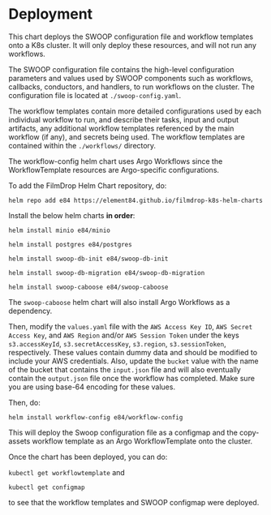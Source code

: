 # Deployment

This chart deploys the SWOOP configuration file and workflow templates onto a K8s cluster. It will only deploy these resources, and will not run any workflows.

The SWOOP configuration file contains the high-level configuration parameters and values used by SWOOP components such as workflows, callbacks, conductors, and handlers, to run workflows on the cluster. The configuration file is located at `./swoop-config.yaml`.

The workflow templates contain more detailed configurations used by each individual workflow to run, and describe their tasks, input and output artifacts, any additional workflow templates referenced by the main workflow (if any), and secrets being used. The workflow templates are contained within the `./workflows/` directory.

The workflow-config helm chart uses Argo Workflows since the WorkflowTemplate resources are Argo-specific configurations.

To add the FilmDrop Helm Chart repository, do:

`helm repo add e84 https://element84.github.io/filmdrop-k8s-helm-charts`

Install the below helm charts **in order**:

`helm install minio e84/minio`

`helm install postgres e84/postgres`

`helm install swoop-db-init e84/swoop-db-init`

`helm install swoop-db-migration e84/swoop-db-migration`

`helm install swoop-caboose e84/swoop-caboose`

The `swoop-caboose` helm chart will also install Argo Workflows as a dependency.

Then, modify the `values.yaml` file with the `AWS Access Key ID`, `AWS Secret Access Key`, and `AWS Region` and/or `AWS Session Token` under the keys `s3.accessKeyId`, `s3.secretAccessKey`, `s3.region`, `s3.sessionToken`, respectively. These values contain dummy data and should be modified to include your AWS credentials. Also, update the `bucket` value with the name of the bucket that contains the `input.json` file and will also eventually contain the `output.json` file once the workflow has completed.  Make sure you are using base-64 encoding for these values.

Then, do:

`helm install workflow-config e84/workflow-config`

This will deploy the Swoop configuration file as a configmap and the copy-assets workflow template as an Argo WorkflowTemplate onto the cluster.

Once the chart has been deployed, you can do:

`kubectl get workflowtemplate` and

`kubectl get configmap`

to see that the workflow templates and SWOOP configmap were deployed.
